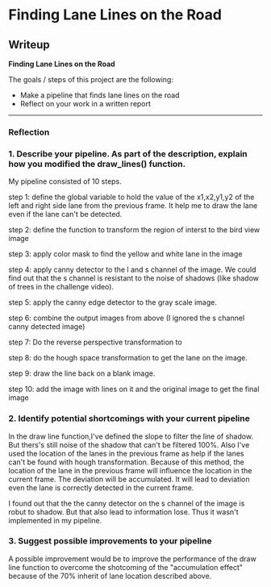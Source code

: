 # **Finding Lane Lines on the Road** 

## Writeup

**Finding Lane Lines on the Road**

The goals / steps of this project are the following:
* Make a pipeline that finds lane lines on the road
* Reflect on your work in a written report


[//]: # (Image References)


[image1]: ./examples/read_image.png

[image2]: ./examples/final_image.png

---

### Reflection

### 1. Describe your pipeline. As part of the description, explain how you modified the draw_lines() function.

My pipeline consisted of 10 steps. 

step 1: define the global variable to hold the value of the x1,x2,y1,y2 of the left and right side lane from the previous frame. It help me to draw the lane even if the lane can't be detected.

step 2: define the function to transform the region of interst to the bird view image

step 3: apply color mask to find the yellow and white lane in the image

step 4: apply canny detector to the l and s channel of the image. We could find out that the s channel is resistant to the noise of shadows (like shadow of trees in the challenge video).

step 5: apply the canny edge detector to the gray scale image.

step 6: combine the output images from above (I ignored the s channel canny detected image)

step 7: Do the reverse perspective transformation to

step 8: do the hough space transformation to get the lane on the image.

step 9: draw the line back on a blank image.

step 10: add the image with lines on it and the original image to get the final image




### 2. Identify potential shortcomings with your current pipeline


In the draw line function,I've defined the slope to filter the line of shadow. But thers's still noise of the shadow that can't be filtered 100%. Also I've used the location of the lanes in the previous frame as help if the lanes can't be found with hough transformation. Because of this method, the location of the lane in the previous frame will influence the location in the current frame. The deviation will be accumulated. It will lead to deviation even the lane is correctly detected in the current frame.

I found out that the the canny detector on the s channel of the image is robut to shadow. But that also lead to information lose. Thus it wasn't implemented in my pipeline.


### 3. Suggest possible improvements to your pipeline

A possible improvement would be to improve the performance of the draw line function to overcome the shotcoming of the "accumulation effect" because of the 70% inherit of lane location described above.


